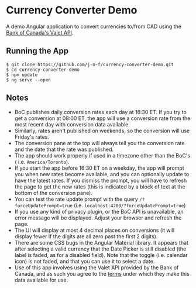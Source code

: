 # Currency Converter Demo

A demo Angular application to convert currencies to/from CAD using the [Bank of
Canada's Valet API](https://www.bankofcanada.ca/valet/docs).

## Running the App

    $ git clone https://github.com/j-n-f/currency-converter-demo.git
    $ cd currency-converter-demo
    $ npm update
    $ ng serve --open

## Notes

*   BoC publishes daily conversion rates each day at 16:30 ET. If you try to get
    a conversion at 08:00 ET, the app will use a conversion rate from the most
    recent day with conversion data available.
*   Similarly, rates aren't published on weekends, so the conversion will use
    Friday's rates.
*   The conversion pane at the top will always tell you the conversion rate
    and the date that the rate was published.
*   The app should work properly if used in a timezone other than the BoC's (
    i.e. `America/Toronto`).
*   If you start the app before 16:30 ET on a weekday, the app will prompt you
    when new rates become available, and you can optionally update to have the
    latest rates. If you dismiss the prompt, you will have to refresh the page
    to get the new rates (this is indicated by a block of text at the bottom
    of the conversion pane).
*   You can test the rate update prompt with the query
    `/?forceUpdatePrompt=true` (i.e. `localhost:4200/?forceUpdatePrompt=true`)
*   If you use any kind of privacy plugin, or the BoC API is unavailable, an
    error message will be displayed. Adjust your browser and refresh the page.
*   The UI will display at most 4 decimal places on conversions (it will display
    fewer if the digits are all zero past the first 2 digits).
*   There are some CSS bugs in the Angular Material library. It appears that
    after selecting a valid currency that the Date Picker is still disabled (the
    label is faded, as for a disabled field). Note that the toggle (i.e.
    calendar icon) is not faded, and that you can use it to select a date.
*   Use of this app involves using the Valet API provided by the Bank of Canada,
    and as such you agree to the [terms](https://www.bankofcanada.ca/terms/)
    under which they make this data available for use.
